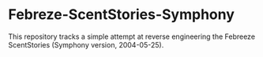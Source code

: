 # Febreze-ScentStories-Symphony
 This repository tracks a simple attempt at reverse engineering the Febreeze ScentStories (Symphony version, 2004-05-25).
